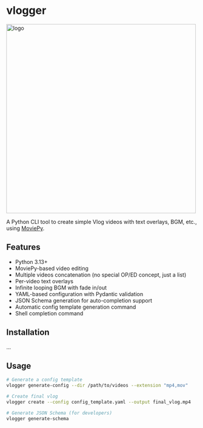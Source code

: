 # vlogger

<img src="https://i.gyazo.com/f4a1d30bf5101796a1f3093038929dab.jpg" alt="logo" width="500">

A Python CLI tool to create simple Vlog videos with text overlays, BGM, etc.,  
using [MoviePy](https://github.com/Zulko/moviepy).

## Features

- Python 3.13+
- MoviePy-based video editing
- Multiple videos concatenation (no special OP/ED concept, just a list)
- Per-video text overlays
- Infinite looping BGM with fade in/out
- YAML-based configuration with Pydantic validation
- JSON Schema generation for auto-completion support
- Automatic config template generation command
- Shell completion command

## Installation

...


## Usage

```bash
# Generate a config template
vlogger generate-config --dir /path/to/videos --extension "mp4,mov"

# Create final vlog
vlogger create --config config_template.yaml --output final_vlog.mp4

# Generate JSON Schema (for developers)
vlogger generate-schema
```